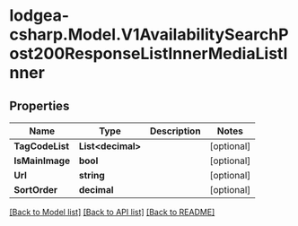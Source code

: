 
# lodgea-csharp.Model.V1AvailabilitySearchPost200ResponseListInnerMediaListInner

## Properties

Name | Type | Description | Notes
------------ | ------------- | ------------- | -------------
**TagCodeList** | **List&lt;decimal&gt;** |  | [optional] 
**IsMainImage** | **bool** |  | [optional] 
**Url** | **string** |  | [optional] 
**SortOrder** | **decimal** |  | [optional] 

[[Back to Model list]](../README.md#documentation-for-models)
[[Back to API list]](../README.md#documentation-for-api-endpoints)
[[Back to README]](../README.md)

